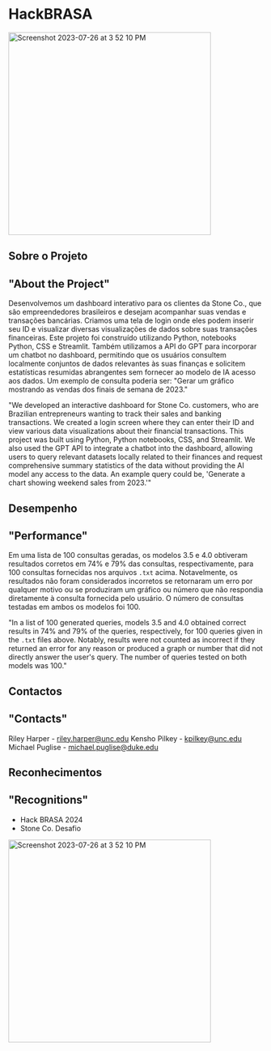 # HackBRASA
<img width="400" alt="Screenshot 2023-07-26 at 3 52 10 PM" src="https://a.storyblok.com/f/182663/1344x756/bc9e2ed35a/stoneco.png">

## Sobre o Projeto
## "About the Project"
Desenvolvemos um dashboard interativo para os clientes da Stone Co., que são empreendedores brasileiros e desejam acompanhar suas vendas e transações bancárias. Criamos uma tela de login onde eles podem inserir seu ID e visualizar diversas visualizações de dados sobre suas transações financeiras. Este projeto foi construído utilizando Python, notebooks Python, CSS e Streamlit. Também utilizamos a API do GPT para incorporar um chatbot no dashboard, permitindo que os usuários consultem localmente conjuntos de dados relevantes às suas finanças e solicitem estatísticas resumidas abrangentes sem fornecer ao modelo de IA acesso aos dados. Um exemplo de consulta poderia ser: "Gerar um gráfico mostrando as vendas dos finais de semana de 2023."

"We developed an interactive dashboard for Stone Co. customers, who are Brazilian entrepreneurs wanting to track their sales and banking transactions. We created a login screen where they can enter their ID and view various data visualizations about their financial transactions. This project was built using Python, Python notebooks, CSS, and Streamlit. We also used the GPT API to integrate a chatbot into the dashboard, allowing users to query relevant datasets locally related to their finances and request comprehensive summary statistics of the data without providing the AI model any access to the data. An example query could be, 'Generate a chart showing weekend sales from 2023.'"

## Desempenho
## "Performance"
Em uma lista de 100 consultas geradas, os modelos 3.5 e 4.0 obtiveram resultados corretos em 74% e 79% das consultas, respectivamente, para 100 consultas fornecidas nos arquivos `.txt` acima. Notavelmente, os resultados não foram considerados incorretos se retornaram um erro por qualquer motivo ou se produziram um gráfico ou número que não respondia diretamente à consulta fornecida pelo usuário. O número de consultas testadas em ambos os modelos foi 100.

"In a list of 100 generated queries, models 3.5 and 4.0 obtained correct results in 74% and 79% of the queries, respectively, for 100 queries given in the `.txt` files above. Notably, results were not counted as incorrect if they returned an error for any reason or produced a graph or number that did not directly answer the user's query. The number of queries tested on both models was 100."

## Contactos
## "Contacts"
Riley Harper - riley.harper@unc.edu
Kensho Pilkey - kpilkey@unc.edu
Michael Puglise - michael.puglise@duke.edu

## Reconhecimentos
## "Recognitions"
- Hack BRASA 2024
- Stone Co. Desafio
<img width="400" alt="Screenshot 2023-07-26 at 3 52 10 PM" src="https://t4.ftcdn.net/jpg/05/80/61/77/360_F_580617753_UoIdSSVKLnk7YnGWWfrJvKsCFSQLn8eX.jpg">
